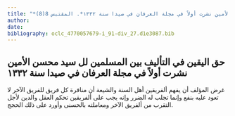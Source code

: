 ```yaml
---
title: "*مخطوطات ومطبوعات : حق اليقين في التأليف بين المسلمين لل سيد محسن الأمين نشرت أولاً في مجلة العرفان في صيدا سنة ١٣٣٢*. المقتبس 8(8)"
author: 
date: 
bibliography: oclc_4770057679-i_91-div_27.d1e3087.bib
---
```




##  حق اليقين   في التأليف بين المسلمين  لل  سيد محسن الأمين   نشرت أولاً في  مجلة العرفان  في  صيدا  سنة  ١٣٣٢ 


 غرض المؤلف أن يفهم ألفريقين أهل السنة والشيعة أن منافرة كل فريق للفريق الآخر لا تعود عليه بنفع وإنما تجلب له الضرر وإنه يجب على ألفريقين تحكم العقل والدين لأجل التقرب من ألفريق الآخر ومعاملته بالحسنى وأورد على ذلك الحجج. 
